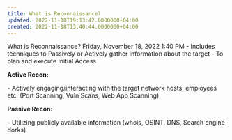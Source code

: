 ```yaml
---
title: What is Reconnaissance?
updated: 2022-11-18T19:13:42.0000000+04:00
created: 2022-11-18T13:40:44.0000000+04:00
---
```


What is Reconnaissance?
Friday, November 18, 2022
1:40 PM
\- Includes techniques to Passively or Actively gather information about the target
\- To plan and execute Initial Access

**Active Recon:**

\- Actively engaging/interacting with the target network hosts, employees etc. (Port Scanning, Vuln Scans, Web App Scanning)

**Passive Recon:**

\- Utilizing publicly available information (whois, OSINT, DNS, Search engine dorks)

